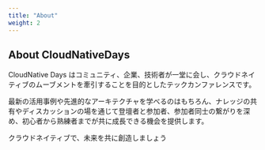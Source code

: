 ```yaml
---
title: "About"
weight: 2
---
```


## About CloudNativeDays

CloudNative Days はコミュニティ、企業、技術者が一堂に会し、クラウドネイティブのムーブメントを牽引することを目的としたテックカンファレンスです。

最新の活用事例や先進的なアーキテクチャを学べるのはもちろん、ナレッジの共有やディスカッションの場を通じて登壇者と参加者、参加者同士の繋がりを深め、初心者から熟練者までが共に成長できる機会を提供します。

クラウドネイティブで、未来を共に創造しましょう